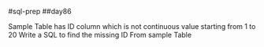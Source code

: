 #sql-prep
##day86

Sample Table has ID column which is not continuous value starting from 1 to 20
Write a SQL to find the missing ID  From sample Table